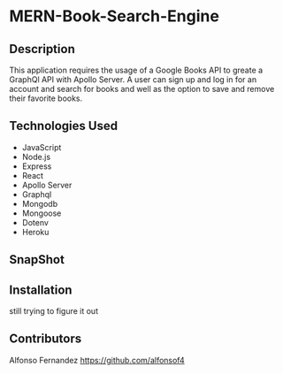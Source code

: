# MERN-Book-Search-Engine
## Description
This application requires the usage of a Google Books API to greate a GraphQl API with Apollo Server. A user can sign up and log in for an account and search for books and well as the option to save and remove their favorite books.
## Technologies Used
* JavaScript
* Node.js
* Express
* React
* Apollo Server
* Graphql
* Mongodb
* Mongoose
* Dotenv
* Heroku
## SnapShot


## Installation
still trying to figure it out
## Contributors
Alfonso Fernandez 
https://github.com/alfonsof4
